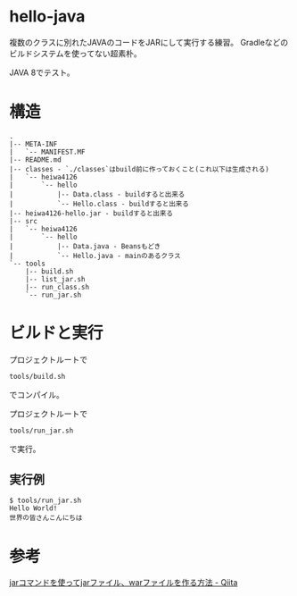 # hello-java

複数のクラスに別れたJAVAのコードをJARにして実行する練習。
Gradleなどのビルドシステムを使ってない超素朴。

JAVA 8でテスト。


# 構造

```
.
|-- META-INF
|   `-- MANIFEST.MF
|-- README.md
|-- classes - `./classes`はbuild前に作っておくこと(これ以下は生成される)
|   `-- heiwa4126
|       `-- hello
|           |-- Data.class - buildすると出来る
|           `-- Hello.class - buildすると出来る
|-- heiwa4126-hello.jar - buildすると出来る
|-- src
|   `-- heiwa4126
|       `-- hello
|           |-- Data.java - Beansもどき
|           `-- Hello.java - mainのあるクラス
`-- tools
    |-- build.sh
    |-- list_jar.sh
    |-- run_class.sh
    `-- run_jar.sh
```

# ビルドと実行

プロジェクトルートで
``` sh
tools/build.sh
```
でコンパイル。

プロジェクトルートで
``` sh
tools/run_jar.sh
```
で実行。

## 実行例
```
$ tools/run_jar.sh
Hello World!
世界の皆さんこんにちは
```

# 参考
[jarコマンドを使ってjarファイル、warファイルを作る方法 - Qiita](https://qiita.com/Qui/items/14961678ef939673f744)
